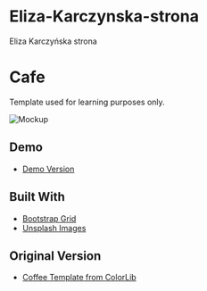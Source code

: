 # Eliza-Karczynska-strona
Eliza Karczyńska strona
# Cafe

Template used for learning purposes only.

![Mockup](http://zazolekpl.usermd.net/port-img/cafe-mockup.jpg)

## Demo

* [Demo Version](https://zarzeckipawel.github.io/cafe/)

## Built With

* [Bootstrap Grid](https://getbootstrap.com/docs/3.4/customize/)
* [Unsplash Images](https://unsplash.com/)

## Original Version

* [Coffee Template from ColorLib](https://colorlib.com/wp/template/coffee/)

